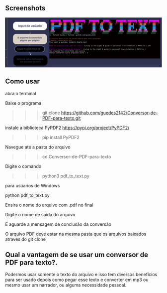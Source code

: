 
## Screenshots

![App Screenshot](https://raw.githubusercontent.com/guedes2142/Conversor-de-PDF-para-texto/main/Screenshot%20from%202023-03-22%2015-28-26.png)

## Como usar

abra o terminal

Baixe o programa

>>> git clone https://github.com/guedes2142/Conversor-de-PDF-para-texto.git

instale a biblioteca PyPDF2
https://pypi.org/project/PyPDF2/

>>> pip install PyPDF2


Navegue até a pasta do arquivo

>>> cd Conversor-de-PDF-para-texto

Digite o comando

>>> python3 pdf_to_text.py 

para usúarios de Windows

python pdf_to_text.py 

Ensira o nome do arquivo com .pdf no final

Digite o nome de saida do arquivo

E aguarde a mensagem de conclusão da conversão

O arquivo PDF deve estar na mesma pasta
que os arquivos baixados atraves do git clone


## Qual a vantagem de se usar um conversor de PDF para texto?.

Podermos usar somente o texto do
arquivo e isso tem diversos benefícios para ser usado
depois como pegar esse texto e converter em mp3
ou mesmo usar um narrador, ou alguma necessidade
pessoal.
